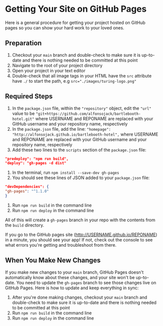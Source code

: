 # Getting Your Site on GitHub Pages

Here is a general procedure for getting your project hosted on GitHub pages so you can show your hard work to your loved ones.

## Preparation

1. Checkout your `main` branch and double-check to make sure it is up-to-date and there is nothing needed to be committed at this point
1. Navigate to the root of your project directory
1. Open your project in your text editor
1. Double-check that all image tags in your HTML have the `src` attribute have `./` to start the path, e.g `src="./images/turing-logo.png"`

## Required Steps

1. In the `package.json` file, within the `"repository"` object, edit the `"url"` value to be `"git+https://github.com/alfonsojack/bartlebooth-hotel.git"` where USERNAME and REPONAME are replaced with your GitHub username and your repository name, respectively
1. In the `package.json` file, add the line: `"homepage": "http://alfonsojack.github.io/bartlebooth-hotel",` where USERNAME and REPONAME are replaced with your GitHub username and your repository name, respectively
1. Add these two lines to the `scripts` section of the `package.json` file:
  ```json
  "predeploy": "npm run build",
  "deploy": "gh-pages -d dist"
  ```
1. In the terminal, run `npm install --save-dev gh-pages`
1. You should see these lines of JSON added to your `package.json` file:
  ```json
  "devDependencies": {
  "gh-pages": "^1.1.0"
  }
  ```
1. Run `npm run build` in the command line
1. Run `npm run deploy` in the command line

All of this will create a `gh-pages` branch in your repo with the contents from the `build` directory.

If you go to the GitHub pages site (http://USERNAME.github.io/REPONAME) in a minute, you should see your app! If not, check out the console to see what errors you're getting and troubleshoot from there.

## When You Make New Changes

If you make new changes to your `main` branch, GitHub Pages doesn't automatically know about these changes, and your site won't be up-to-date. You need to update the `gh-pages` branch to see those changes live on GitHub Pages. Here is how to update and keep everything in sync:

1. After you're done making changes, checkout your `main` branch and double-check to make sure it is up-to-date and there is nothing needed to be committed at this point
1. Run `npm run build` in the command line
1. Run `npm run deploy` in the command line
